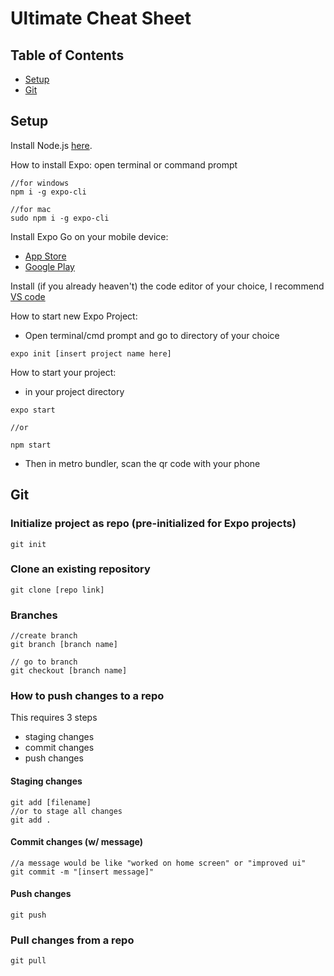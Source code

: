 # Ultimate Cheat Sheet

## Table of Contents
- [Setup](#Setup)
- [Git](#Git)

## Setup

Install Node.js [here](https://nodejs.org/en/).

How to install Expo: open terminal or command prompt

```
//for windows
npm i -g expo-cli

//for mac
sudo npm i -g expo-cli
```

Install Expo Go on your mobile device:
- [App Store](https://apps.apple.com/us/app/expo-go/id982107779)
- [Google Play](https://play.google.com/store/apps/details?id=host.exp.exponent&hl=en_US&gl=US)

Install (if you already heaven't) the code editor of your choice, I recommend [VS code](https://code.visualstudio.com/)

How to start new Expo Project:
- Open terminal/cmd prompt and go to directory of your choice
```
expo init [insert project name here]
```

How to start your project:
- in your project directory
```
expo start 

//or

npm start
```
- Then in metro bundler, scan the qr code with your phone


## Git

### Initialize project as repo (pre-initialized for Expo projects)

```
git init
```

### Clone an existing repository

```
git clone [repo link]
```

### Branches

```
//create branch
git branch [branch name]

// go to branch
git checkout [branch name]
```

### How to push changes to a repo

This requires 3 steps 
- staging changes
- commit changes
- push changes

#### Staging changes

```
git add [filename]
//or to stage all changes
git add .
```

#### Commit changes (w/ message)

```
//a message would be like "worked on home screen" or "improved ui"
git commit -m "[insert message]"
```

#### Push changes
```
git push
```

### Pull changes from a repo

```
git pull
```
